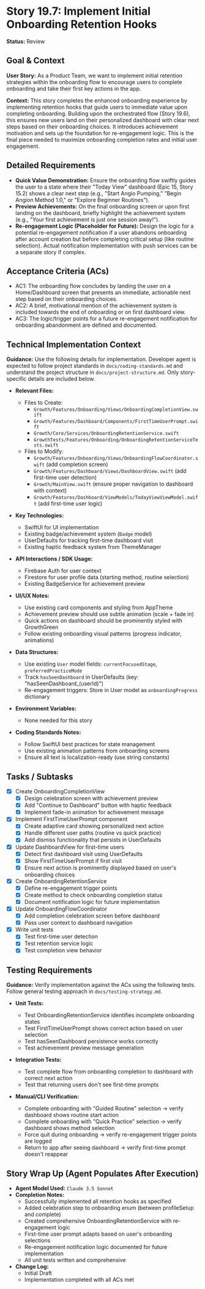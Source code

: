# Story 19.7: Implement Initial Onboarding Retention Hooks

**Status:** Review

## Goal & Context

**User Story:** As a Product Team, we want to implement initial retention strategies within the onboarding flow to encourage users to complete onboarding and take their first key actions in the app.

**Context:** This story completes the enhanced onboarding experience by implementing retention hooks that guide users to immediate value upon completing onboarding. Building upon the orchestrated flow (Story 19.6), this ensures new users land on their personalized dashboard with clear next steps based on their onboarding choices. It introduces achievement motivation and sets up the foundation for re-engagement logic. This is the final piece needed to maximize onboarding completion rates and initial user engagement.

## Detailed Requirements

- **Quick Value Demonstration:** Ensure the onboarding flow swiftly guides the user to a state where their "Today View" dashboard (Epic 15, Story 15.2) shows a clear next step (e.g., "Start Angio Pumping," "Begin Angion Method 1.0," or "Explore Beginner Routines").
- **Preview Achievements:** On the final onboarding screen or upon first landing on the dashboard, briefly highlight the achievement system (e.g., "Your first achievement is just one session away!").
- **Re-engagement Logic (Placeholder for Future):** Design the logic for a potential re-engagement notification if a user abandons onboarding after account creation but before completing critical setup (like routine selection). Actual notification implementation with push services can be a separate story if complex.

## Acceptance Criteria (ACs)

- AC1: The onboarding flow concludes by landing the user on a Home/Dashboard screen that presents an immediate, actionable next step based on their onboarding choices.
- AC2: A brief, motivational mention of the achievement system is included towards the end of onboarding or on first dashboard view.
- AC3: The logic/trigger points for a future re-engagement notification for onboarding abandonment are defined and documented.

## Technical Implementation Context

**Guidance:** Use the following details for implementation. Developer agent is expected to follow project standards in `docs/coding-standards.md` and understand the project structure in `docs/project-structure.md`. Only story-specific details are included below.

- **Relevant Files:**

  - Files to Create: 
    - `Growth/Features/Onboarding/Views/OnboardingCompletionView.swift`
    - `Growth/Features/Dashboard/Components/FirstTimeUserPrompt.swift`
    - `Growth/Core/Services/OnboardingRetentionService.swift`
    - `GrowthTests/Features/Onboarding/OnboardingRetentionServiceTests.swift`
  - Files to Modify: 
    - `Growth/Features/Onboarding/Views/OnboardingFlowCoordinator.swift` (add completion screen)
    - `Growth/Features/Dashboard/Views/DashboardView.swift` (add first-time user detection)
    - `Growth/MainView.swift` (ensure proper navigation to dashboard with context)
    - `Growth/Features/Dashboard/ViewModels/TodayViewViewModel.swift` (add first-time user logic)

- **Key Technologies:**

  - SwiftUI for UI implementation
  - Existing badge/achievement system (`Badge` model)
  - UserDefaults for tracking first-time dashboard visit
  - Existing haptic feedback system from ThemeManager

- **API Interactions / SDK Usage:**

  - Firebase Auth for user context
  - Firestore for user profile data (starting method, routine selection)
  - Existing BadgeService for achievement preview

- **UI/UX Notes:**

  - Use existing card components and styling from AppTheme
  - Achievement preview should use subtle animation (scale + fade in)
  - Quick actions on dashboard should be prominently styled with GrowthGreen
  - Follow existing onboarding visual patterns (progress indicator, animations)

- **Data Structures:**

  - Use existing `User` model fields: `currentFocusedStage`, `preferredPracticeMode`
  - Track `hasSeenDashboard` in UserDefaults (key: "hasSeenDashboard_\(userId)")
  - Re-engagement triggers: Store in User model as `onboardingProgress` dictionary

- **Environment Variables:**

  - None needed for this story

- **Coding Standards Notes:**
  - Follow SwiftUI best practices for state management
  - Use existing animation patterns from onboarding screens
  - Ensure all text is localization-ready (use string constants)

## Tasks / Subtasks

- [x] Create OnboardingCompletionView
  - [x] Design celebration screen with achievement preview
  - [x] Add "Continue to Dashboard" button with haptic feedback
  - [x] Implement fade-in animation for achievement message
- [x] Implement FirstTimeUserPrompt component
  - [x] Create adaptive card showing personalized next action
  - [x] Handle different user paths (routine vs quick practice)
  - [x] Add dismiss functionality that persists in UserDefaults
- [x] Update DashboardView for first-time users
  - [x] Detect first dashboard visit using UserDefaults
  - [x] Show FirstTimeUserPrompt if first visit
  - [x] Ensure next action is prominently displayed based on user's onboarding choices
- [x] Create OnboardingRetentionService
  - [x] Define re-engagement trigger points
  - [x] Create method to check onboarding completion status
  - [x] Document notification logic for future implementation
- [x] Update OnboardingFlowCoordinator
  - [x] Add completion celebration screen before dashboard
  - [x] Pass user context to dashboard navigation
- [x] Write unit tests
  - [x] Test first-time user detection
  - [x] Test retention service logic
  - [x] Test completion view behavior

## Testing Requirements

**Guidance:** Verify implementation against the ACs using the following tests. Follow general testing approach in `docs/testing-strategy.md`.

- **Unit Tests:** 
  - Test OnboardingRetentionService identifies incomplete onboarding states
  - Test FirstTimeUserPrompt shows correct action based on user selection
  - Test hasSeenDashboard persistence works correctly
  - Test achievement preview message generation

- **Integration Tests:** 
  - Test complete flow from onboarding completion to dashboard with correct next action
  - Test that returning users don't see first-time prompts

- **Manual/CLI Verification:** 
  - Complete onboarding with "Guided Routine" selection → verify dashboard shows routine start action
  - Complete onboarding with "Quick Practice" selection → verify dashboard shows method selection
  - Force quit during onboarding → verify re-engagement trigger points are logged
  - Return to app after seeing dashboard → verify first-time prompt doesn't reappear

## Story Wrap Up (Agent Populates After Execution)

- **Agent Model Used:** `Claude 3.5 Sonnet`
- **Completion Notes:** 
  - Successfully implemented all retention hooks as specified
  - Added celebration step to onboarding enum (between profileSetup and complete)
  - Created comprehensive OnboardingRetentionService with re-engagement logic
  - First-time user prompt adapts based on user's onboarding selections
  - Re-engagement notification logic documented for future implementation
  - All unit tests written and comprehensive
- **Change Log:** 
  - Initial Draft
  - Implementation completed with all ACs met